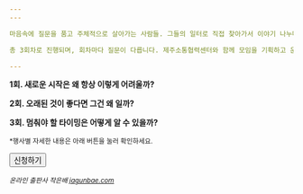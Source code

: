```yaml
---
---

마음속에 질문을 품고 주체적으로 살아가는 사람들. 그들의 일터로 직접 찾아가서 이야기 나누며 내가 가진 질문을 깊게 이해하는 모임입니다.

총 3회차로 진행되며, 회차마다 질문이 다릅니다. 제주소통협력센터와 함께 모임을 기획하고 운영하는 출판사 작은배가 나누고 싶은 질문 3가지를 골랐습니다.

---
```


**1회. 새로운 시작은 왜 항상 이렇게 어려울까?**

**2회. 오래된 것이 좋다면 그건 왜 일까?**

**3회. 멈춰야 할 타이밍은 어떻게 알 수 있을까?**

<small>*행사별 자세한 내용은 아래 버튼을 눌러 확인하세요.</small>

<button id="Button" class="rsvp">신청하기</button>

<small>*온라인 출판사 작은배 <a href="https://jagunbae.com">jagunbae.com</a>*</small>

<script>
document.getElementById('Button').onclick = function() {
    window.open('https://jejusotong.kr/bbs/board.php?bo_table=2_1_1_1&wr_id=138');
};
</script>